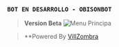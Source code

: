 ### `BOT EN DESARROLLO - OBISONBOT`
> **Version Beta**
![Menu Principa](https://files.catbox.moe/w1ciuo.jpg)

> **Powered By [VillZombra](https://wa.me/50557865603)
